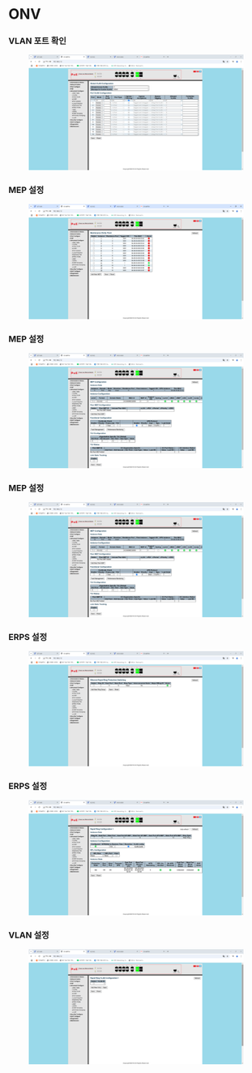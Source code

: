 # ONV



### VLAN 포트 확인

<figure><img src="../../.gitbook/assets/1. VLAN.png" alt=""><figcaption></figcaption></figure>



### MEP 설정

<figure><img src="../../.gitbook/assets/2. MEP.png" alt=""><figcaption></figcaption></figure>



### MEP 설정

<figure><img src="../../.gitbook/assets/3. MEP.png" alt=""><figcaption></figcaption></figure>



### MEP 설정

<figure><img src="../../.gitbook/assets/4. MEP.png" alt=""><figcaption></figcaption></figure>



### ERPS 설정

<figure><img src="../../.gitbook/assets/5. ERPS.png" alt=""><figcaption></figcaption></figure>



### ERPS 설정

<figure><img src="../../.gitbook/assets/6. ERPS.png" alt=""><figcaption></figcaption></figure>



### VLAN 설정

<figure><img src="../../.gitbook/assets/7. ERPS.png" alt=""><figcaption></figcaption></figure>









